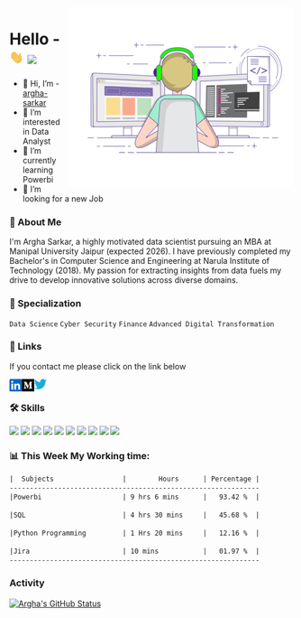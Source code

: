 <!--
<img src="https://raw.githubusercontent.com/argha-sarkar/argha-sarkar/main/ImageFolder/coding-freak.gif" height="400px" width="400px" class="center"> -->


<img align="right" alt="coding" src="https://raw.githubusercontent.com/argha-sarkar/argha-sarkar/main/ImageFolder/coding-freak.gif" width="400" height="320" />


# Hello - <img src="https://raw.githubusercontent.com/argha-sarkar/argha-sarkar/main/ImageFolder/hand.gif" width="25px"> ![](https://visitor-badge.glitch.me/badge?page_id=argha-sarkar.argha-sarkar)

- 👋 Hi, I’m - [argha-sarkar](https://github.com/argha-sarkar)
- 👀 I’m interested in Data Analyst
- 🌱 I’m currently learning Powerbi
- 💞️ I’m looking for a new Job

### 🚀 About Me
I'm Argha Sarkar, a highly motivated data scientist pursuing an MBA at Manipal University Jaipur (expected 2026). I have previously completed my Bachelor's in Computer Science and Engineering at Narula Institute of Technology (2018). My passion for extracting insights from data fuels my drive to develop innovative solutions across diverse domains.

### 🚀 Specialization
`Data Science`
`Cyber Security`
`Finance`
`Advanced Digital Transformation`

### 🔗 Links
If you contact me please click on the link below

<a href="https://www.linkedin.com/in/arghasarkar/">
  <img align="left" alt="Argha's LinkedIN" width="22px" src="https://raw.githubusercontent.com/argha-sarkar/argha-sarkar/8e50f562de5454b46a609ced8a87bb256b9a22d8/ImageFolder/logo/linkedin.svg" />
</a>

<a href="https://medium.com/@arghasarkar5373/">
  <img align="left" alt="Argha's Medium" width="22px" src="https://raw.githubusercontent.com/argha-sarkar/argha-sarkar/main/ImageFolder/logo/medium-logo-93CDCF6451-seeklogo.com.png" />
</a>


<a href="https://twitter.com/arghasa64623109">
  <img align="left" alt="Argha's Medium" width="22px" src="https://raw.githubusercontent.com/argha-sarkar/argha-sarkar/main/ImageFolder/logo/Twitter-Logo-PNG3.png" />
</a>

<br>

### 🛠 Skills
![](https://img.shields.io/badge/-Tableau-inactive)
![](https://img.shields.io/badge/-Python-blue)
![](https://img.shields.io/badge/Software-Testing-yellowred)
![](https://img.shields.io/badge/Automation-Testing-yelloworange)
![](https://img.shields.io/badge/-PostgreSQL-blue)
![](https://img.shields.io/badge/Manual-Testing-yellowgreen)
![](https://img.shields.io/badge/-Git-green)
![](https://img.shields.io/badge/-IBM%20DB2-lightgrey)
![](https://img.shields.io/badge/-Pycharm-blue)
![](https://img.shields.io/badge/-Microsoft%20Office-green)



### 📊 **This  Week My Working  time:**
<!--START_SECTION:waka-->
```text
|  Subjects                 |        Hours      | Percentage |
--------------------------------------------------------------
|Powerbi                    | 9 hrs 6 mins      |   93.42 %  |

|SQL                        | 4 hrs 30 mins     |   45.68 %  |

|Python Programming         | 1 Hrs 20 mins     |   12.16 %  |

|Jira                       | 10 mins           |   01.97 %  |
--------------------------------------------------------------
```
<!--END_SECTION:waka-->


### Activity

<a href="https://github.com/argha-sarkar/">
  <img align="center" src="https://github-readme-stats.vercel.app/api?username=argha-sarkar&show_icons=true&show_owner=true&line_height=27&count_private=true&title_color=bdddff&text_color=1cd6ff&icon_color=ef8539&bg_color=031a1f" alt="Argha's GitHub Status" />
</a>
